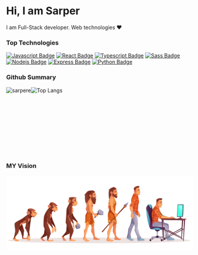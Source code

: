 # Hi, I am Sarper
I am Full-Stack developer. Web technologies :heart:
  
  
### Top Technologies  
[![Javascript Badge](https://img.shields.io/badge/-Javascript-F0DB4F?style=plastic&labelColor=black&logo=javascript&logoColor=F0DB4F)](#)
[![React Badge](https://img.shields.io/badge/-React-61DBFB?style=plastic&labelColor=black&logo=react&logoColor=61DBFB)](#) 
[![Typescript Badge](https://img.shields.io/badge/-Typescript-007acc?style=plastic&labelColor=black&logo=typescript&logoColor=007acc)](#) 
[![Sass Badge](https://img.shields.io/badge/-Sass-61DBFB?style=plastic&labelColor=black&logo=Sass&logoColor=61DBFB)](#) 
[![Nodejs Badge](https://img.shields.io/badge/-Nodejs-3C873A?style=plastic&labelColor=black&logo=node.js&logoColor=3C873A)](#) 
[![Express Badge](https://img.shields.io/badge/-Express-61DBFB?style=plastic&labelColor=black&logo=express&logoColor=61DBFB)](#)
[![Python Badge](https://img.shields.io/badge/-python-F0DB4F?style=plastic&labelColor=black&logo=python&logoColor=F0DB4F)](#)

### Github Summary 
<div style="display:flex; flex-direction:row;">
  <img src="https://github-readme-stats.vercel.app/api?username=sarpere&show_icons=true&theme=gruvbox" alt="sarpere"  height="180px" /> 
  <img src="https://github-readme-stats.vercel.app/api/top-langs/?username=sarpere&layout=compact"  valign="top"  alt="Top Langs"  height="180px"/>
</div>

### MY Vision 
<img src="/programmer.jpg" alt="Evolation Sarper" />
